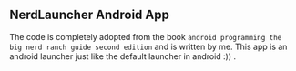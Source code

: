 ## NerdLauncher Android App ##
The code is completely adopted from the book `android programming the big nerd ranch guide second edition` and is written by me. This app is an android launcher just like the default launcher in android :)) .
